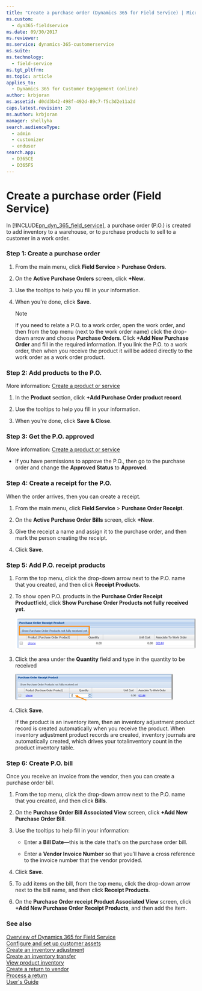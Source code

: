 ```yaml
---
title: "Create a purchase order (Dynamics 365 for Field Service) | MicrosoftDocs"
ms.custom: 
  - dyn365-fieldservice
ms.date: 09/30/2017
ms.reviewer: 
ms.service: dynamics-365-customerservice
ms.suite: 
ms.technology: 
  - field-service
ms.tgt_pltfrm: 
ms.topic: article
applies_to: 
  - Dynamics 365 for Customer Engagement (online)
author: krbjoran
ms.assetid: d0dd3b42-498f-492d-89c7-f5c3d2e11a2d
caps.latest.revision: 20
ms.author: krbjoran
manager: shellyha
search.audienceType: 
  - admin
  - customizer
  - enduser
search.app: 
  - D365CE
  - D365FS
---
```

# Create a purchase order (Field Service)

In [!INCLUDE[pn_dyn_365_field_service](../includes/pn-dyn-365-field-service.md)], a purchase order (P.O.) is created to add inventory to a warehouse, or to purchase products to sell to a customer in a work order.    
  
<a name="BKMK_step1"></a>   
### Step 1: Create a purchase order 
  
1.  From the main menu, click **Field Service** > **Purchase Orders**.  
  
2.  On the **Active Purchase Orders** screen, click **+New**.  
  
3.  Use the tooltips to help you fill in your information.  
  
4.  When you're done, click **Save**.  
  
    > [!NOTE]
    >  If you need to relate a P.O. to a work order, open the work order, and then from the top menu (next to the work order name) click the drop-down arrow and choose **Purchase Orders**. Click **+Add New Purchase Order** and fill in the required information. If you link the P.O. to a work order, then when you receive the product it will be added directly to the work order as a work order product.  
  
<a name="BKMK_step2"></a>   
### Step 2: Add products to the P.O.  
 More information: [Create a product or service](../field-service/create-product-or-service.md)  
  
1.  In the **Product** section, click **+Add Purchase Order product record**.  
  
2.  Use the tooltips to help you fill in your information.  
  
3.  When you're done, click **Save & Close**.  
  
<a name="BKMK_step3"></a>   
### Step 3: Get the P.O. approved  
 More information: [Create a product or service](../field-service/create-product-or-service.md)  
  
-   If you have permissions to approve the P.O., then go to the purchase order and change the **Approved Status** to **Approved**.  
  
<a name="BKMK_step4"></a>   
### Step 4: Create a receipt for the P.O.  
 When the order arrives, then you can create a receipt.  
  
1.  From the main menu, click **Field Service** > **Purchase Order Receipt**.  
  
2.  On the **Active Purchase Order Bills** screen, click **+New**.  
  
3.  Give the receipt a name and assign it to the purchase order, and then mark the person creating the receipt.  
  
4.  Click **Save**.  
  
<a name="bkmk_step5"></a>   
### Step 5: Add P.O. receipt products  
  
1. Form the top menu, click the drop-down arrow next to the P.O. name that you created, and then click **Receipt Products**.  
  
2. To show open P.O. products in the **Purchase Order Receipt Product**field, click **Show Purchase Order Products not fully received yet**.  
  
   ![Show purchase order products not received in Dynamics 365 for Customer Engagement field service](../field-service/media/field-service-add-po-receipt-product.PNG "Show purchase order products not received in Dynamics 365 for Customer Engagement field service")  
  
3. Click the area under the **Quantity** field and type in the quantity to be received  
  
   ![Purchase order receipt quantity in Dynamics 365 for Customer Engagement field service](../field-service/media/field-service-add-po-receipt-product-quantity.PNG "Purchase order receipt quantity in Dynamics 365 for Customer Engagement field service")  
  
4. Click **Save**.  
  
    If the product is an inventory item, then an inventory adjustment product record is created automatically when you receive the product. When inventory adjustment product records are created, inventory journals are automatically created, which drives your totalinventory count in the product inventory table.  
  
<a name="BKMK_step6"></a>   
### Step 6: Create P.O. bill  
 Once you receive an invoice from the vendor, then you can create a purchase order bill.  
  
1.  From the top menu, click the drop-down arrow next to the P.O. name that you created, and then click **Bills**.  
  
2.  On the **Purchase Order Bill Associated View** screen, click **+Add New Purchase Order Bill**.  
  
3.  Use the tooltips to help fill in your information:  
  
    -   Enter a **Bill Date**—this is the date that's on the purchase order bill.  
  
    -   Enter a **Vendor Invoice Number** so that you’ll have a cross reference to the invoice number that the vendor provided.  
  
4.  Click **Save**.  
  
5.  To add items on the bill, from the top menu, click the drop-down arrow next to the bill name, and then click **Receipt Products**.  
  
6.  On the **Purchase Order receipt Product Associated View** screen, click **+Add New Purchase Order Receipt Products**, and then add the item.  
  
### See also    
 [Overview of Dynamics 365 for Field Service](../field-service/overview.md)   
 [Configure and set up customer assets](../field-service/configure-set-up-customer-assets.md)   
 [Create an inventory adjustment](../field-service/create-inventory-adjustment.md)   
 [Create an inventory transfer](../field-service/create-inventory-transfer.md)   
 [View product inventory](../field-service/view-product-inventory.md)   
 [Create a return to vendor](../field-service/create-return-vendor.md)   
 [Process a return](../field-service/process-return.md)<br>
 [User's Guide](../field-service/user-guide.md)
